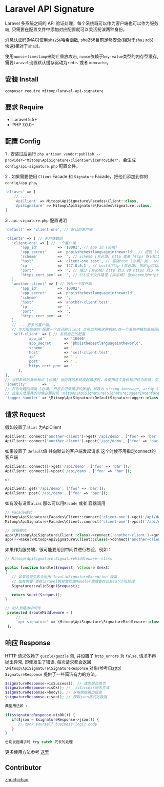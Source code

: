 # Laravel API Signature

Laravel 多系统之间的 API 验证处理，每个系统既可以作为客户端也可以作为服务端, 只需要在配置文件中添加对应配置就可以灵活扮演两种身份。

消息认证码(MAC)使用`sha256`哈希函数, sha256目前足够安全(相对于`sha1` `md5`) 快速(相对于`sha3`)。

使用`nonce`+`timestamp`来防止重放攻击, `nonce`依赖于`key-value`类型的内存型缓存,  需要`Laravel`设置默认缓存驱动为`redis` 或者 `memcache`。


## 安装 Install

`composer require mitoop/laravel-api-signature`

## 要求 Require

- Laravel 5.5+ 
- PHP 7.0.0+

## 配置 Config

1 . 安装过后运行 `php artisan vendor:publish --provider="Mitoop\ApiSignature\ClientServiceProvider"`，会生成 `config/api-signature.php` 配置文件。

2 . 如果需要使用 `Client` Facade 和 `Signature` Facade，把他们添加到你的 `config/app.php`。

```php
'aliases' => [
    // ...
    'ApiClient' => Mitoop\ApiSignature\Facades\Client::class,
    'ApiSignature' => Mitoop\ApiSignature\Facades\Signature::class,
]
```

3 . `api-signature.php` 配置说明

```php
'default' => 'client-one', // 默认的客户端

'clients' => [ // 客户端数组
   'client-one' => [ // 一个客户端
       'app_id'         => '10001', // app id [必填]
       'app_secret'     => 'phpisthebestlanguageintheworld', // 密匙 [必填]
       'scheme'         => '', // scheme [非必填] http 或者 https 默认http
       'host'           => 'client-one.test', // 基础host [必填] 如 : www.baidu.com 
       'ip'             => '127.0.0.1', // host对应ip [非必填] 指定ip可以减少一次DNS查询还会降低域名劫持的风险
       'port'           => '', // 端口 [非必填] http 默认 80 https 默认 443
       'https_cert_pem' => '', // SSL证书文件路径 [非必填] 当shceme为https 即要发起https请求时 要配置该证书 可选项 1. true 启用验证并使用系统的证书 2. false 不进行验证 3. 配置自己的证书路径 默认 false
   ],
   'another-client' => [ // 另外一个客户端
       'app_id'         => '10002',
       'app_secret'     => 'phpisthebestlanguageintheworld',
       'scheme'         => '',
       'host'           => 'another-client.test',
       'ip'             => '',
       'port'           => '',
       'https_cert_pem' => ''
   ],
   // ... 更多的客户端。
   // 作为服务端时 配置一个自己的client 也可以利用这种机制,在一个系统中模拟系统间的调用
   'self-client' => [ // 系统自己的配置
          'app_id'         => '10000',
          'app_secret'     => 'phpisthebestlanguageintheworld',
          'scheme'         => '',
          'host'           => 'self-client.test',
          'ip'             => '',
          'port'           => '',
          'https_cert_pem' => ''
      ],
],
// 当前系统的身份标识 [必填] 当向其他系统发起请求时，会使用这个身份标识作为前缀，生成的唯一的标识码，各个系统请使用不同的标识
'identity'       => '',
// 日志处理回调类 [必填] 日志会记录请求的数据，参数为 string $message, array $data
// 自定义处理类的时候必需实现 \Mitoop\ApiSignature\SignatureLoggerInterface 接口
'logger_handler' => \Mitoop\ApiSignature\DefaultSignatureLogger::class, 
 ``` 


## 请求 Request

假如设置了`alias` 为ApiClient

```php
ApiClient::connect('another-client')->get('/api/demo', ['foo' => 'bar']);
ApiClient::connect('another-client')->post('/api/demo', ['foo' => 'bar']);
```

如果设置了 `default`值 并向默认的客户端发起请求 这个时候不用指定connect的客户端

```php
ApiClient::connect()->get('/api/demo', ['foo' => 'bar']);
ApiClient::connect()->post('/api/demo', ['foo' => 'bar']);

or

ApiClient::get('/api/demo', ['foo' => 'bar']);
ApiClient::post('/api/demo', ['foo' => 'bar']);

```


如有没有设置`alias` 那么可以用`Facade` 或者 容器调用 

```php
// Facade模式
Mitoop\ApiSignature\Facades\Client::connect('client-one')->get('/api/demo', ['foo' => 'bar']);
Mitoop\ApiSignature\Facades\Client::connect('client-one')->post('/api/demo', ['foo' => 'bar']);
```


```php
// 容器模式
app(\Mitoop\ApiSignature\Client::class)->connect('another-client')->get('/api/demo', ['foo' => 'bar']);
app()->make(\Mitoop\ApiSignature\Client::class)->connect('another-client')->post('/api/demo', ['foo' => 'bar']);
```

如果作为服务端，很可能要用到中间件进行校验，例如：

```php
// Mitoop\ApiSignature\SignatureMiddleware::class

public function handle($request, \Closure $next)
{
   // 如果验证失败会抛出`InvalidSignatureException`异常 
   // 如有需要 请在laravel的异常处理Handler里或者在此处catch后处理
   Signature::validSign($request);

   return $next($request);
}

// 加入到路由中间件
 protected $routeMiddleware = [
     // ...
     'api-signature' => \Mitoop\ApiSignature\SignatureMiddleware::class
 ];
```

## 响应 Response

HTTP 请求依赖了 `guzzle/guzzle` 包, 并设置了 `http_errors` 为 `false`, 请求不再抛出异常, 即使发生了错误, 每次请求都会返回 `\Mitoop\ApiSignature\SignatureResponse` 对象(参考自[zttp](https://github.com/kitetail/zttp)) `SignatureResponse` 提供了一些简洁有力的方法。

```php
$signatureResponse->isSuccess(); // 请求是否成功 
$signatureResponse->isOk(); //  isSuccess别名方法
$signatureResponse->body(); // 获取原始输出信息
$signatureResponse->json(); // 获取json格式的数据 

典型用法如 :
 
if($signatureResponse->isOk()) {
   if($json = $signatureResponse->json()) {
      // cook yourself business logic code
   }
}

告别发起请求时 try catch 冗长的处理

```

更多使用方法参考 [这里](https://github.com/mitoop/laravel-api-signature/blob/master/tests/SignatureResponseTest.php)

## Contributor

[zhuchichao](https://github.com/zhuzhichao)
